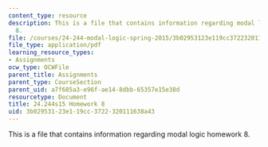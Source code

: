 ```yaml
---
content_type: resource
description: This is a file that contains information regarding modal logic homework
  8.
file: /courses/24-244-modal-logic-spring-2015/3b02953123e119cc3722320111638a43_MIT24_244S15_Homework8.pdf
file_type: application/pdf
learning_resource_types:
- Assignments
ocw_type: OCWFile
parent_title: Assignments
parent_type: CourseSection
parent_uid: a7f685a3-e96f-ae14-8dbb-65357e15e38d
resourcetype: Document
title: 24.244s15 Homework 8
uid: 3b029531-23e1-19cc-3722-320111638a43
---
```

This is a file that contains information regarding modal logic homework 8.

